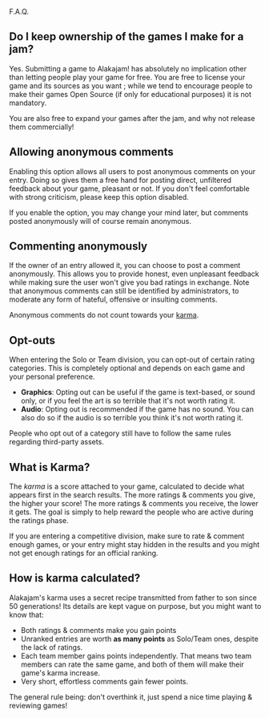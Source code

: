F.A.Q.
## Do I keep ownership of the games I make for a jam?

Yes. Submitting a game to Alakajam! has absolutely no implication other than letting people play your game for free. You are free to license your game and its sources as you want ; while we tend to encourage people to make their games Open Source (if only for educational purposes) it is not mandatory.

You are also free to expand your games after the jam, and why not release them commercially!

## <a name="anon-entry"></a>Allowing anonymous comments

Enabling this option allows all users to post anonymous comments on your entry. Doing so gives them a free hand for posting direct, unfiltered feedback about your game, pleasant or not. If you don't feel comfortable with strong criticism, please keep this option disabled.

If you enable the option, you may change your mind later, but comments posted anonymously will of course remain anonymous.

## <a name="anon-comment"></a>Commenting anonymously

If the owner of an entry allowed it, you can choose to post a comment anonymously. This allows you to provide honest, even unpleasant feedback while making sure the user won't give you bad ratings in exchange. Note that anonymous comments can still be identified by administrators, to moderate any form of hateful, offensive or insulting comments.

Anonymous comments do not count towards your [karma](#karma-intro).

## <a name="optouts"></a>Opt-outs

When entering the Solo or Team division, you can opt-out of certain rating categories. This is completely optional and depends on each game and your personal preference.

* **Graphics**: Opting out can be useful if the game is text-based, or sound only, or if you feel the art is so terrible that it's not worth rating it.
* **Audio**: Opting out is recommended if the game has no sound. You can also do so if the audio is so terrible you think it's not worth rating it.

People who opt out of a category still have to follow the same rules regarding third-party assets.

## <a name="karma-intro"></a>What is Karma?

The *karma* is a score attached to your game, calculated to decide what appears first in the search results. The more ratings & comments you give, the higher your score! The more ratings & comments you receive, the lower it gets. The goal is simply to help reward the people who are active during the ratings phase.

If you are entering a competitive division, make sure to rate & comment enough games, or your entry might stay hidden in the results and you might not get enough ratings for an official ranking.

## <a name="karma"></a>How is karma calculated?

Alakajam's karma uses a secret recipe transmitted from father to son since 50 generations! Its details are kept vague on purpose, but you might want to know that:

* Both ratings & comments make you gain points
* Unranked entries are worth **as many points** as Solo/Team ones, despite the lack of ratings.
* Each team member gains points independently. That means two team members can rate the same game, and both of them will make their game's karma increase.
* Very short, effortless comments gain fewer points.

The general rule being: don't overthink it, just spend a nice time playing & reviewing games!
